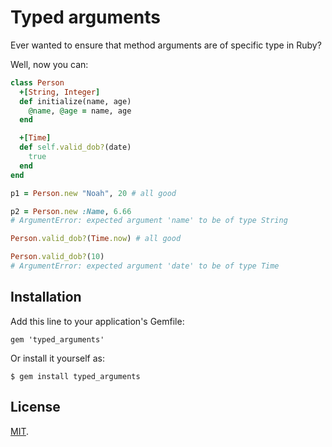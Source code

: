 # Typed arguments

Ever wanted to ensure that method arguments are of specific type in Ruby?

Well, now you can:

```ruby
class Person
  +[String, Integer]
  def initialize(name, age)
    @name, @age = name, age
  end

  +[Time]
  def self.valid_dob?(date)
    true
  end
end

p1 = Person.new "Noah", 20 # all good

p2 = Person.new :Name, 6.66
# ArgumentError: expected argument 'name' to be of type String

Person.valid_dob?(Time.now) # all good

Person.valid_dob?(10)
# ArgumentError: expected argument 'date' to be of type Time
```

## Installation

Add this line to your application's Gemfile:

    gem 'typed_arguments'

Or install it yourself as:

    $ gem install typed_arguments

## License

[MIT](LICENSE).
